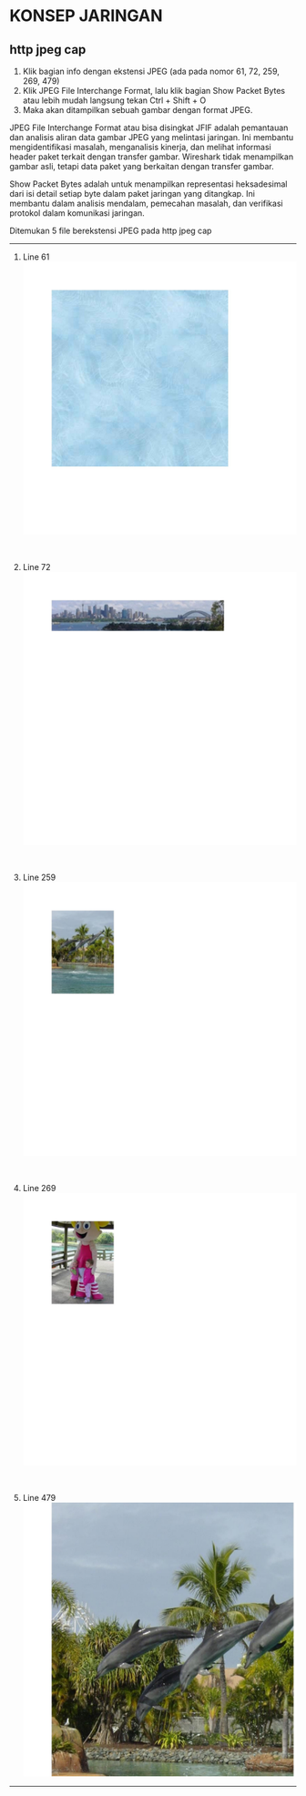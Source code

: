 # KONSEP JARINGAN

## http jpeg cap
1. Klik bagian info dengan ekstensi JPEG (ada pada nomor 61, 72, 259, 269, 479)
2. Klik JPEG File Interchange Format, lalu klik bagian Show Packet Bytes atau lebih mudah langsung tekan Ctrl + Shift + O
3. Maka akan ditampilkan sebuah gambar dengan format JPEG.

JPEG File Interchange Format atau bisa disingkat JFIF adalah pemantauan dan analisis aliran data gambar JPEG yang melintasi jaringan. Ini membantu mengidentifikasi masalah, menganalisis kinerja, dan melihat informasi header paket terkait dengan transfer gambar. Wireshark tidak menampilkan gambar asli, tetapi data paket yang berkaitan dengan transfer gambar.

Show Packet Bytes adalah untuk menampilkan representasi heksadesimal dari isi detail setiap byte dalam paket jaringan yang ditangkap. Ini membantu dalam analisis mendalam, pemecahan masalah, dan verifikasi protokol dalam komunikasi jaringan.

Ditemukan 5 file berekstensi JPEG pada http jpeg cap

---
1. Line 61
![61](assets/61.jpg)
<br>

2. Line 72
![72](assets/72.jpg)
<br>

3. Line 259
![259](assets/259.jpg)
<br>

4. Line 269
![269](assets/269.jpg)
<br>

5. Line 479
![479](assets/479.jpg)

---
